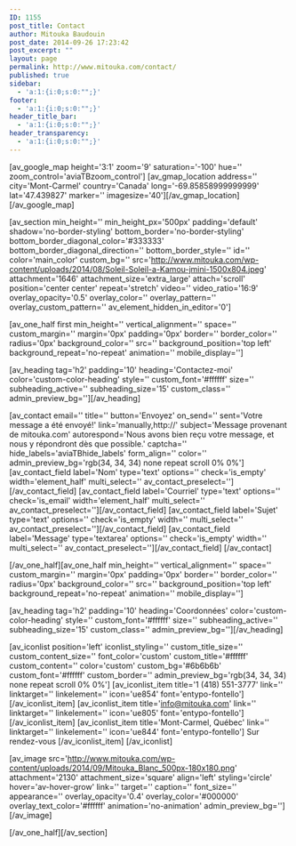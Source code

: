 ```yaml
---
ID: 1155
post_title: Contact
author: Mitouka Baudouin
post_date: 2014-09-26 17:23:42
post_excerpt: ""
layout: page
permalink: http://www.mitouka.com/contact/
published: true
sidebar:
  - 'a:1:{i:0;s:0:"";}'
footer:
  - 'a:1:{i:0;s:0:"";}'
header_title_bar:
  - 'a:1:{i:0;s:0:"";}'
header_transparency:
  - 'a:1:{i:0;s:0:"";}'
---
```

[av_google_map height='3:1' zoom='9' saturation='-100' hue='' zoom_control='aviaTBzoom_control']
[av_gmap_location address='' city='Mont-Carmel' country='Canada' long='-69.85858999999999' lat='47.439827' marker='' imagesize='40'][/av_gmap_location]
[/av_google_map]

[av_section min_height='' min_height_px='500px' padding='default' shadow='no-border-styling' bottom_border='no-border-styling' bottom_border_diagonal_color='#333333' bottom_border_diagonal_direction='' bottom_border_style='' id='' color='main_color' custom_bg='' src='http://www.mitouka.com/wp-content/uploads/2014/08/Soleil-Soleil-a-Kamou-jmini-1500x804.jpeg' attachment='1646' attachment_size='extra_large' attach='scroll' position='center center' repeat='stretch' video='' video_ratio='16:9' overlay_opacity='0.5' overlay_color='' overlay_pattern='' overlay_custom_pattern='' av_element_hidden_in_editor='0']

[av_one_half first min_height='' vertical_alignment='' space='' custom_margin='' margin='0px' padding='0px' border='' border_color='' radius='0px' background_color='' src='' background_position='top left' background_repeat='no-repeat' animation='' mobile_display='']

[av_heading tag='h2' padding='10' heading='Contactez-moi' color='custom-color-heading' style='' custom_font='#ffffff' size='' subheading_active='' subheading_size='15' custom_class='' admin_preview_bg=''][/av_heading]

[av_contact email='' title='' button='Envoyez' on_send='' sent='Votre message a été envoyé!' link='manually,http://' subject='Message provenant de mitouka.com' autorespond='Nous avons bien reçu votre message, et nous y répondront dès que possible.' captcha='' hide_labels='aviaTBhide_labels' form_align='' color='' admin_preview_bg='rgb(34, 34, 34) none repeat scroll 0% 0%']
[av_contact_field label='Nom' type='text' options='' check='is_empty' width='element_half' multi_select='' av_contact_preselect=''][/av_contact_field]
[av_contact_field label='Courriel' type='text' options='' check='is_email' width='element_half' multi_select='' av_contact_preselect=''][/av_contact_field]
[av_contact_field label='Sujet' type='text' options='' check='is_empty' width='' multi_select='' av_contact_preselect=''][/av_contact_field]
[av_contact_field label='Message' type='textarea' options='' check='is_empty' width='' multi_select='' av_contact_preselect=''][/av_contact_field]
[/av_contact]

[/av_one_half][av_one_half min_height='' vertical_alignment='' space='' custom_margin='' margin='0px' padding='0px' border='' border_color='' radius='0px' background_color='' src='' background_position='top left' background_repeat='no-repeat' animation='' mobile_display='']

[av_heading tag='h2' padding='10' heading='Coordonnées' color='custom-color-heading' style='' custom_font='#ffffff' size='' subheading_active='' subheading_size='15' custom_class='' admin_preview_bg=''][/av_heading]

[av_iconlist position='left' iconlist_styling='' custom_title_size='' custom_content_size='' font_color='custom' custom_title='#ffffff' custom_content='' color='custom' custom_bg='#6b6b6b' custom_font='#ffffff' custom_border='' admin_preview_bg='rgb(34, 34, 34) none repeat scroll 0% 0%']
[av_iconlist_item title='1 (418) 551-3777' link='' linktarget='' linkelement='' icon='ue854' font='entypo-fontello'][/av_iconlist_item]
[av_iconlist_item title='info@mitouka.com' link='' linktarget='' linkelement='' icon='ue805' font='entypo-fontello'][/av_iconlist_item]
[av_iconlist_item title='Mont-Carmel, Québec' link='' linktarget='' linkelement='' icon='ue844' font='entypo-fontello']
Sur rendez-vous
[/av_iconlist_item]
[/av_iconlist]

[av_image src='http://www.mitouka.com/wp-content/uploads/2014/09/Mitouka_Blanc_500px-180x180.png' attachment='2130' attachment_size='square' align='left' styling='circle' hover='av-hover-grow' link='' target='' caption='' font_size='' appearance='' overlay_opacity='0.4' overlay_color='#000000' overlay_text_color='#ffffff' animation='no-animation' admin_preview_bg=''][/av_image]

[/av_one_half][/av_section]
